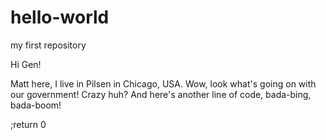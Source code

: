 # hello-world
my first repository

Hi Gen!

Matt here, I live in Pilsen in Chicago, USA. Wow, look what's going on with our government! Crazy huh?
And here's another line of code, bada-bing, bada-boom!

;return 0
